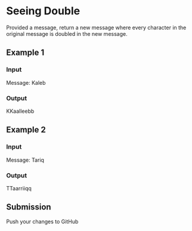 # Seeing Double

Provided a message, return a new message where every character in the original message is doubled in the new message.

## Example 1

### Input
Message: Kaleb

### Output
KKaalleebb

## Example 2

### Input
Message: Tariq

### Output
TTaarriiqq

## Submission
Push your changes to GitHub
